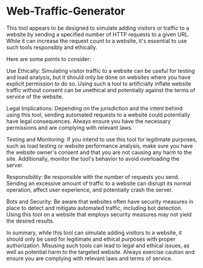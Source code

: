 # Web-Traffic-Generator
This tool appears to be designed to simulate adding visitors or traffic to a website by sending a specified number of HTTP requests to a given URL. While it can increase the request count to a website, it's essential to use such tools responsibly and ethically.

Here are some points to consider:

Use Ethically: Simulating visitor traffic to a website can be useful for testing and load analysis, but it should only be done on websites where you have explicit permission to do so. Using such a tool to artificially inflate website traffic without consent can be unethical and potentially against the terms of service of the website.

Legal Implications: Depending on the jurisdiction and the intent behind using this tool, sending automated requests to a website could potentially have legal consequences. Always ensure you have the necessary permissions and are complying with relevant laws.

Testing and Monitoring: If you intend to use this tool for legitimate purposes, such as load testing or website performance analysis, make sure you have the website owner's consent and that you are not causing any harm to the site. Additionally, monitor the tool's behavior to avoid overloading the server.

Responsibility: Be responsible with the number of requests you send. Sending an excessive amount of traffic to a website can disrupt its normal operation, affect user experience, and potentially crash the server.

Bots and Security: Be aware that websites often have security measures in place to detect and mitigate automated traffic, including bot detection. Using this tool on a website that employs security measures may not yield the desired results.

In summary, while this tool can simulate adding visitors to a website, it should only be used for legitimate and ethical purposes with proper authorization. Misusing such tools can lead to legal and ethical issues, as well as potential harm to the targeted website. Always exercise caution and ensure you are complying with relevant laws and terms of service.


